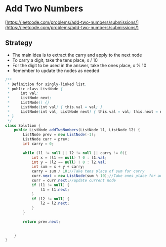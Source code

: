 # Add Two Numbers

[https://leetcode.com/problems/add-two-numbers/submissions/](https://leetcode.com/problems/add-two-numbers/submissions/)

## Strategy

* The main idea is to extract the carry and apply to the next node
* To carry a digit, take the tens place, x / 10
* For the digit to be used in the answer, take the ones place, x % 10
* Remember to update the nodes as needed

```java
/**
 * Definition for singly-linked list.
 * public class ListNode {
 *     int val;
 *     ListNode next;
 *     ListNode() {}
 *     ListNode(int val) { this.val = val; }
 *     ListNode(int val, ListNode next) { this.val = val; this.next = next; }
 * }
 */
class Solution {
    public ListNode addTwoNumbers(ListNode l1, ListNode l2) {
        ListNode prev = new ListNode(-1);
        ListNode curr = prev;
        int carry = 0;
        
        while (l1 != null || l2 != null || carry != 0){
            int x = (l1 == null) ? 0 : l1.val;
            int y = (l2 == null) ? 0 : l2.val;
            int sum = x + y + carry;
            carry = sum / 10;//Take tens place of sum for carry
            curr.next = new ListNode(sum % 10);//Take ones place for answer
            curr = curr.next;//update current node
            if (l1 != null) {
                l1 = l1.next;
            }
            if (l2 != null) {
                l2 = l2.next;
            }
        }
        
        return prev.next;
        
        
    }
}
```
